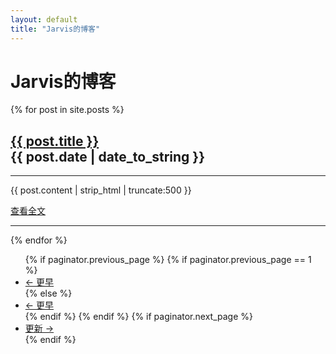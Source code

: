 ```yaml
---
layout: default
title: "Jarvis的博客"
---
```

<h1 class="page-header">
  Jarvis的博客
</h1>
{% for post in site.posts %}
<h2>
  <a href="{{ post.url }}">
    {{ post.title }}
  </a> 
  <div class="post-date">
	<span class="glyphicon glyphicon-time"></span>
	{{ post.date | date_to_string }}
  </div>
</h2>
<hr>
<p>
{{ post.content | strip_html | truncate:500 }}
</p>
<a class="button-link" href="{{ post.url }}" title="查看全文">查看全文</a>
<hr>
{% endfor %}
<!-- Pager -->
<ul class="pager">
  {% if paginator.previous_page %} {% if paginator.previous_page == 1 %}
  <li class="previous">
    <a href="{{ site.url }}/">
      &larr; 更早
    </a>
  </li>
  {% else %}
  <li class="previous">
    <a href="{{ site.url }}/page{{ paginator.previous_page }}">
      &larr; 更早
    </a>
  </li>
  {% endif %} {% endif %} {% if paginator.next_page %}
  <li class="next">
    <a href="{{ site.url }}/page{{ paginator.next_page }}">
      更新 &rarr;
    </a>
  </li>
  {% endif %}
</ul>